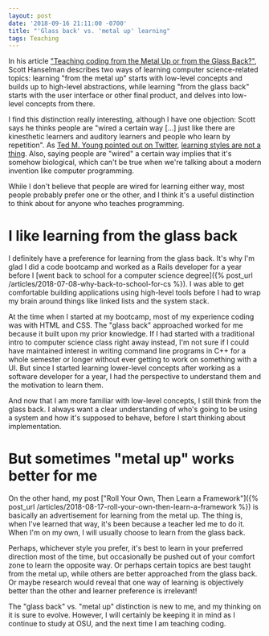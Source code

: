 ```yaml
---
layout: post
date: '2018-09-16 21:11:00 -0700'
title: "'Glass back' vs. 'metal up' learning"
tags: Teaching
---
```

In his article ["Teaching coding from the Metal Up or from the Glass Back?"](https://www.hanselman.com/blog/TeachingCodingFromTheMetalUpOrFromTheGlassBack.aspx), Scott Hanselman describes two ways of learning computer science-related topics: learning "from the metal up" starts with low-level concepts and builds up to high-level abstractions, while learning "from the glass back" starts with the user interface or other final product, and delves into low-level concepts from there.

I find this distinction really interesting, although I have one objection: Scott says he thinks people are "wired a certain way [...] just like there are kinesthetic learners and auditory learners and people who learn by repetition". As [Ted M. Young pointed out on Twitter](https://twitter.com/jitterted/status/1041366266122915846), [learning styles are not a thing](https://www.theatlantic.com/science/archive/2018/04/the-myth-of-learning-styles/557687/). Also, saying people are "wired" a certain way implies that it's somehow biological, which can't be true when we're talking about a modern invention like computer programming.

While I don't believe that people are wired for learning either way, most people probably prefer one or the other, and I think it's a useful distinction to think about for anyone who teaches programming.

# I like learning from the glass back

I definitely have a preference for learning from the glass back. It's why I'm glad I did a code bootcamp and worked as a Rails developer for a year before I [went back to school for a computer science degree]({% post_url /articles/2018-07-08-why-back-to-school-for-cs %}). I was able to get comfortable building applications using high-level tools before I had to wrap my brain around things like linked lists and the system stack.

At the time when I started at my bootcamp, most of my experience coding was with HTML and CSS. The "glass back" approached worked for me because it built upon my prior knowledge. If I had started with a traditional intro to computer science class right away instead, I'm not sure if I could have maintained interest in writing command line programs in C++ for a whole semester or longer without ever getting to work on something with a UI. But since I started learning lower-level concepts after working as a software developer for a year, I had the perspective to understand them and the motivation to learn them.

And now that I am more familiar with low-level concepts, I still think from the glass back. I always want a clear understanding of who's going to be using a system and how it's supposed to behave, before I start thinking about implementation.

# But sometimes "metal up" works better for me

On the other hand, my post ["Roll Your Own, Then Learn a Framework"]({% post_url /articles/2018-08-17-roll-your-own-then-learn-a-framework %}) is basically an advertisement for learning from the metal up. The thing is, when I've learned that way, it's been because a teacher led me to do it. When I'm on my own, I will usually choose to learn from the glass back.

Perhaps, whichever style you prefer, it's best to learn in your preferred direction most of the time, but occasionally be pushed out of your comfort zone to learn the opposite way. Or perhaps certain topics are best taught from the metal up, while others are better approached from the glass back. Or maybe research would reveal that one way of learning is objectively better than the other and learner preference is irrelevant!

The "glass back" vs. "metal up" distinction is new to me, and my thinking on it is sure to evolve. However, I will certainly be keeping it in mind as I continue to study at OSU, and the next time I am teaching coding.
